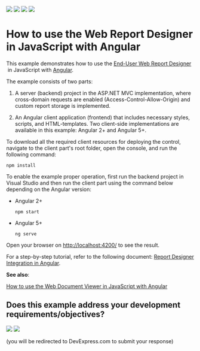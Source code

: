 <!-- default badges list -->
![](https://img.shields.io/endpoint?url=https://codecentral.devexpress.com/api/v1/VersionRange/128596902/18.1.3%2B)
[![](https://img.shields.io/badge/Open_in_DevExpress_Support_Center-FF7200?style=flat-square&logo=DevExpress&logoColor=white)](https://supportcenter.devexpress.com/ticket/details/T566422)
[![](https://img.shields.io/badge/📖_How_to_use_DevExpress_Examples-e9f6fc?style=flat-square)](https://docs.devexpress.com/GeneralInformation/403183)
[![](https://img.shields.io/badge/💬_Leave_Feedback-feecdd?style=flat-square)](#does-this-example-address-your-development-requirementsobjectives)
<!-- default badges end -->
# How to use the Web Report Designer in JavaScript with Angular

This example demonstrates how to use the <a href="https://documentation.devexpress.com/XtraReports/17103/Concepts/End-User-Reporting/ASP-NET/End-User-Report-Designer-for-ASP-NET">End-User Web Report Designer</a>  in JavaScript with <a href="https://angular.io/">Angular</a>.

The example consists of two parts: 

1. A server (backend) project in the ASP.NET MVC implementation, where cross-domain requests are enabled (Access-Control-Allow-Origin) and custom report storage is implemented.

2. An Angular client application (frontend) that includes necessary styles, scripts, and HTML-templates. Two client-side implementations are available in this example: Angular 2+ and Angular 5+. 

To download all the required client resources for deploying the control, navigate to the client part's root folder, open the console, and run the following command:

```npm install```


To enable the example proper operation, first run the backend project in Visual Studio and then run the client part using the command below depending on the Angular version:

 * Angular 2+

    ```npm start```
 
 * Angular 5+

    ```ng serve```

Open your browser on <a href="http://localhost:4200/">http://localhost:4200/</a> to see the result.

For a step-by-step tutorial, refer to the following document: <a href="https://documentation.devexpress.com/XtraReports/119431/Creating-End-User-Reporting-Applications/Web-Reporting/Using-Reporting-Controls-in-JS/Report-Designer-Integration-in-Angular2">Report Designer Integration in Angular</a>.

**See also**:

<a href="https://www.devexpress.com/Support/Center/p/T566419">How to use the Web Document Viewer in JavaScript with Angular</a>

<!-- feedback -->
## Does this example address your development requirements/objectives?

[<img src="https://www.devexpress.com/support/examples/i/yes-button.svg"/>](https://www.devexpress.com/support/examples/survey.xml?utm_source=github&utm_campaign=reporting-angular-integrate-report-designer&~~~was_helpful=yes) [<img src="https://www.devexpress.com/support/examples/i/no-button.svg"/>](https://www.devexpress.com/support/examples/survey.xml?utm_source=github&utm_campaign=reporting-angular-integrate-report-designer&~~~was_helpful=no)

(you will be redirected to DevExpress.com to submit your response)
<!-- feedback end -->
